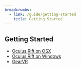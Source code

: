 ```yaml
---
breadcrumbs:
  - link: /guide/getting-started
    title: Getting Started
---
```


## Getting Started
* [Oculus Rift on OSX](getting-started/oculus-rift-osx)
* [Oculus Rift on Windows](getting-started/oculus-rift-windows)
* [GearVR](getting-started/gearvr)